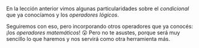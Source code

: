 En la lección anterior vimos algunas particularidades sobre el _condicional_ que ya conocíamos y los _operadores lógicos_.

Seguiremos con eso, pero incorporando otros operadores que ya conocés: ¡los _operadores matemáticos_! :open_mouth: Pero no te asustes, porque será muy sencillo lo que haremos y nos servirá como otra herramienta más. 

